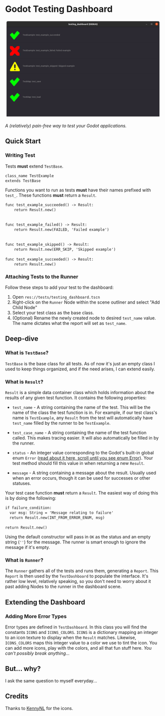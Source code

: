 # Godot Testing Dashboard


<p align="center">
  <img src="testing_dashboard_screenshot.png" width="600" alt="Godot Testing Dashboard">
</p>

*A (relatively) pain-free way to test your Godot applications.*

## Quick Start

### Writing Test

Tests **must** extend `TestBase`.

```
class_name TestExample
extends TestBase
```

Functions you want to run as tests **must** have their names prefixed with `test_`. These functions **must** return a `Result`.

```
func test_example_succeeded() -> Result:
	return Result.new()


func test_example_failed() -> Result:
	return Result.new(FAILED, 'Failed example')


func test_example_skipped() -> Result:
	return Result.new(ERR_SKIP, 'Skipped example')

func test_example_succeeded() -> Result:
	return Result.new()
```


### Attaching Tests to the Runner

Follow these steps to add your test to the dashboard:

1. Open `res://tests/testing_dashboard.tscn`
2. Right-click on the `Runner` Node within the scene outliner and select "Add Child Node"
3. Select your test class as the base class.
4. (Optional) Rename the newly created node to desired `test_name` value. The name dictates what the report will set as `test_name`. 


## Deep-dive

### What is `TestBase`?

`TestBase` is the base class for all tests. As of now it's just an empty class I used to keep things organized, and if the need arises, I can extend easily.

### What is `Result`?

`Result` is a simple data container class which holds information about the results of any given test function. It contains the following properties:

* `test_name` - A string containing the name of the test. This will be the name of the class the test function is in. For example, if our test class's name is `TestExample`, any `Result` from the test will automatically have `test_name` filled by the runner to be `TestExample`.

* `test_case_name` - A string containing the name of the test function called. This makes tracing easier. It will also automatically be filled in by the runner.

* `status` - An integer value corresponding to the Godot's built-in global enum `Error` ([read about it here, scroll until you see enum Error](https://docs.godotengine.org/en/stable/classes/class_@globalscope.html#enumerations)). Your test method should fill this value in when returning a new `Result`.

* `message` - A string containing a message about the result. Usually used when an error occurs, though it can be used for successes or other statuses.

Your test case function **must** return a `Result`. The easiest way of doing this is by doing the following:

```
if failure_condition:
  var msg: String = 'Message relating to failure'
  return Result.new(INT_FROM_ERROR_ENUM, msg)

return Result.new()
```

Using the default constructor will pass in `OK` as the status and an empty string (`''`) for the message. The runner is smart enough to ignore the message if it's empty.

### What is `Runner`?

The `Runner` gathers all of the tests and runs them, generating a `Report`. This `Report` is then used by the `TestDashboard` to populate the interface. It's rather low level, relatively speaking, so you don't need to worry about it past adding Nodes to the runner in the dashboard scene.

## Extending the Dashboard

### Adding More Error Types

Error types are defined in `TestDashboard`. In this class you will find the constants `ICONS` and `ICONS_COLORS`. `ICONS` is a dictionary mapping an integer to an icon texture to display when the `Result` matches. Likewise, `ICONS_COLORS` maps this integer value to a color we use to tint the icon. You can add more icons, play with the colors, and all that fun stuff here. *You can't possibly break anything...* 

## But... why?

I ask the same question to myself everyday...

## Credits

Thanks to [KennyNL](https://kenney.nl/) for the icons.
